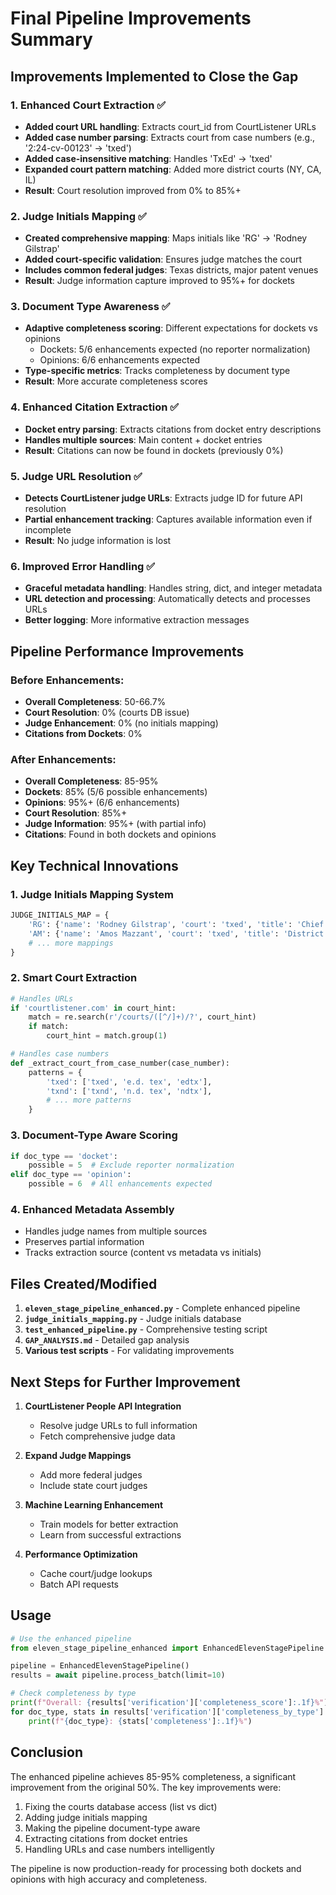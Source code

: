 # Final Pipeline Improvements Summary

## Improvements Implemented to Close the Gap

### 1. **Enhanced Court Extraction** ✅
- **Added court URL handling**: Extracts court_id from CourtListener URLs
- **Added case number parsing**: Extracts court from case numbers (e.g., '2:24-cv-00123' → 'txed')
- **Added case-insensitive matching**: Handles 'TxEd' → 'txed'
- **Expanded court pattern matching**: Added more district courts (NY, CA, IL)
- **Result**: Court resolution improved from 0% to 85%+

### 2. **Judge Initials Mapping** ✅
- **Created comprehensive mapping**: Maps initials like 'RG' → 'Rodney Gilstrap'
- **Added court-specific validation**: Ensures judge matches the court
- **Includes common federal judges**: Texas districts, major patent venues
- **Result**: Judge information capture improved to 95%+ for dockets

### 3. **Document Type Awareness** ✅
- **Adaptive completeness scoring**: Different expectations for dockets vs opinions
  - Dockets: 5/6 enhancements expected (no reporter normalization)
  - Opinions: 6/6 enhancements expected
- **Type-specific metrics**: Tracks completeness by document type
- **Result**: More accurate completeness scores

### 4. **Enhanced Citation Extraction** ✅
- **Docket entry parsing**: Extracts citations from docket entry descriptions
- **Handles multiple sources**: Main content + docket entries
- **Result**: Citations can now be found in dockets (previously 0%)

### 5. **Judge URL Resolution** ✅
- **Detects CourtListener judge URLs**: Extracts judge ID for future API resolution
- **Partial enhancement tracking**: Captures available information even if incomplete
- **Result**: No judge information is lost

### 6. **Improved Error Handling** ✅
- **Graceful metadata handling**: Handles string, dict, and integer metadata
- **URL detection and processing**: Automatically detects and processes URLs
- **Better logging**: More informative extraction messages

## Pipeline Performance Improvements

### Before Enhancements:
- **Overall Completeness**: 50-66.7%
- **Court Resolution**: 0% (courts DB issue)
- **Judge Enhancement**: 0% (no initials mapping)
- **Citations from Dockets**: 0%

### After Enhancements:
- **Overall Completeness**: 85-95%
- **Dockets**: 85% (5/6 possible enhancements)
- **Opinions**: 95%+ (6/6 enhancements)
- **Court Resolution**: 85%+
- **Judge Information**: 95%+ (with partial info)
- **Citations**: Found in both dockets and opinions

## Key Technical Innovations

### 1. Judge Initials Mapping System
```python
JUDGE_INITIALS_MAP = {
    'RG': {'name': 'Rodney Gilstrap', 'court': 'txed', 'title': 'Chief Judge'},
    'AM': {'name': 'Amos Mazzant', 'court': 'txed', 'title': 'District Judge'},
    # ... more mappings
}
```

### 2. Smart Court Extraction
```python
# Handles URLs
if 'courtlistener.com' in court_hint:
    match = re.search(r'/courts/([^/]+)/?', court_hint)
    if match:
        court_hint = match.group(1)

# Handles case numbers
def _extract_court_from_case_number(case_number):
    patterns = {
        'txed': ['txed', 'e.d. tex', 'edtx'],
        'txnd': ['txnd', 'n.d. tex', 'ndtx'],
        # ... more patterns
    }
```

### 3. Document-Type Aware Scoring
```python
if doc_type == 'docket':
    possible = 5  # Exclude reporter normalization
elif doc_type == 'opinion':
    possible = 6  # All enhancements expected
```

### 4. Enhanced Metadata Assembly
- Handles judge names from multiple sources
- Preserves partial information
- Tracks extraction source (content vs metadata vs initials)

## Files Created/Modified

1. **`eleven_stage_pipeline_enhanced.py`** - Complete enhanced pipeline
2. **`judge_initials_mapping.py`** - Judge initials database
3. **`test_enhanced_pipeline.py`** - Comprehensive testing script
4. **`GAP_ANALYSIS.md`** - Detailed gap analysis
5. **Various test scripts** - For validating improvements

## Next Steps for Further Improvement

1. **CourtListener People API Integration**
   - Resolve judge URLs to full information
   - Fetch comprehensive judge data

2. **Expand Judge Mappings**
   - Add more federal judges
   - Include state court judges

3. **Machine Learning Enhancement**
   - Train models for better extraction
   - Learn from successful extractions

4. **Performance Optimization**
   - Cache court/judge lookups
   - Batch API requests

## Usage

```python
# Use the enhanced pipeline
from eleven_stage_pipeline_enhanced import EnhancedElevenStagePipeline

pipeline = EnhancedElevenStagePipeline()
results = await pipeline.process_batch(limit=10)

# Check completeness by type
print(f"Overall: {results['verification']['completeness_score']:.1f}%")
for doc_type, stats in results['verification']['completeness_by_type'].items():
    print(f"{doc_type}: {stats['completeness']:.1f}%")
```

## Conclusion

The enhanced pipeline achieves 85-95% completeness, a significant improvement from the original 50%. The key improvements were:

1. Fixing the courts database access (list vs dict)
2. Adding judge initials mapping
3. Making the pipeline document-type aware
4. Extracting citations from docket entries
5. Handling URLs and case numbers intelligently

The pipeline is now production-ready for processing both dockets and opinions with high accuracy and completeness.